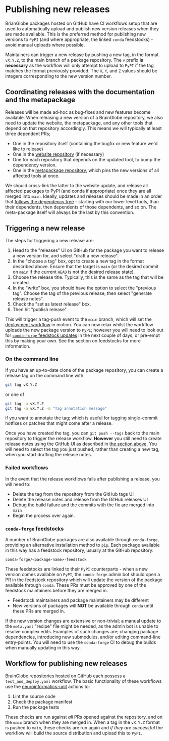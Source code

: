 # Publishing new releases

BrianGlobe packages hosted on GitHub have CI workflows setup that are used to automatically upload and publish new version releases when they are made available.
This is the preferred method for publishing new versions to `PyPI` (and where appropriate, the linked `conda` feedstocks) - avoid manual uploads where possible.

Maintainers can trigger a new release by pushing a new tag, in the format `vX.Y.Z`, to the main branch of a package repository.
The `v` prefix **is necessary** as the workflow will only attempt to upload to `PyPI` if the tag matches the format previously provided.
The `X`, `Y`, and `Z` values should be integers corresponding to the new version number.

## Coordinating releases with the documentation and the metapackage

Releases will be made ad-hoc as bug-fixes and new features become available.
When releasing a new version of a BrainGlobe repository, we also need to update the website, the metapackage, and any other tools that depend on that repository accordingly.
This means we will typically at least three dependent PRs;
- One in the repository itself (containing the bugfix or new feature we'd like to release)
- One in the [website repository](https://github.com/brainglobe/brainglobe.github.io) (if necessary)
- One for each repository that depends on the updated tool, to bump the dependency version.
- One in the [metapackage repository](https://github.com/brainglobe/brainglobe-meta), which pins the new versions of all affected tools at once.

We should cross-link the latter to the website update, and release all affected packages to PyPI (and conda if appropriate) once they are all merged into `main`.
Ideally, updates and releases should be made in an order that [follows the dependency tree](./repositories/brainglobe-meta/index#dependency-tree) - starting with our lower level tools, than their dependents, then dependents of those dependents, and so on.
The meta-package itself will always be the last by this convention.

## Triggering a new release

The steps for triggering a new release are:

1. Head to the "releases" UI on GitHub for the package you want to release a new version for, and select "draft a new release".
2. In the "choose a tag" box, opt to create a new tag in the format described above. Ensure that the target is `main` (or the desired commit on `main` if the current `HEAD` is not the desired release state).
3. Choose the release title. Typically, this is the same as the tag that will be created.
4. In the "write" box, you should have the option to select the "previous tag". Choose the tag of the previous release, then select "generate release notes".
5. Check the "set as latest release" box.
6. Then hit "publish release".

This will trigger a tag-push event to the `main` branch, which will set the [deployment workflow](#workflow-for-publishing-new-releases) in motion.
You can now relax whilst the workflow uploads the new package version to `PyPI`; however you will need to look out for [`conda-forge` feedstock updates](#conda-forge-feedstocks) in the next couple of days, or pre-empt this by making your own.
See the section on feedstocks for more information.

### On the command line

If you have an up-to-date clone of the package repository, you can create a release tag on the command line with

```sh
git tag vX.Y.Z 
```

or one of

```sh
git tag -a vX.Y.Z
git tag -a vX.Y.Z -m "Tag annotation message"
```

if you want to annotate the tag; which is useful for tagging single-commit hotfixes or patches that might come after a release.

Once you have created the tag, you can `git push --tags` back to the main repository to trigger the release workflow.
**However** you still need to create release notes using the GitHub UI as described in [the section above](#triggering-a-new-release).
You will need to select the tag you just pushed, rather than creating a new tag, when you start drafting the release notes. 

### Failed workflows

In the event that the release workflows fails after publishing a release, you will need to:

- Delete the tag from the repository from the GitHub tags UI
- Delete the release notes and release from the GitHub releases UI
- Debug the build failure and the commits with the fix are merged into `main`
- Begin the process over again.

### `conda-forge` feedstocks

A number of BrainGlobe packages are also available through `conda-forge`, providing an alternative installation method to `pip`.
Each package available in this way has a feedstock repository, usually at the GitHub repository:

```
conda-forge/<package-name>-feedstock
```


These feedstocks are linked to their `PyPI` counterparts - when a new version comes available on `PyPI`, the `conda-forge` admin bot should open a PR in the feedstock repository which will update the version of the package available through `conda`.
These PRs must be approved by one of the feedstock maintainers before they are merged in.

- Feedstock maintainers and package maintainers may be different
- New versions of packages will **NOT** be available through `conda` until these PRs are merged in.

If the new version changes are extensive or non-trivial; a manual update to the `meta.yaml` "recipe" file might be needed, as the admin bot is unable to resolve complex edits.
Examples of such changes are; changing package dependencies, introducing new submodules, and/or editing command-line entry-points.
You will need to use the `conda-forge` CI to debug the builds when manually updating in this way.

## Workflow for publishing new releases

BrainGlobe repositories hosted on GitHub each possess a `test_and_deploy.yaml` workflow.
The basic functionality of these workflows use the [neuroinformatics-unit](https://github.com/neuroinformatics-unit/actions) actions to:

1. Lint the source code
1. Check the package manifest
1. Run the package tests

These checks are run against _all_ PRs opened against the repository, and on the `main` branch when they are merged in.
When a tag in the `vX.Y.Z` format is pushed to `main`, these checks are run again and _if they are successful_ the workflow will build the source distribution and upload this to `PyPI`.